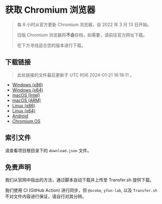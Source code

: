 # 获取 Chromium 浏览器

> 每 8 小时从官方更新 Chromium 浏览器，自 2022 年 3 月 13 日开始。
> 
> 旧版 Chromium 浏览器将**不会**存档，如需要，请前往官方网址下载。
>
> 在下方寻找适合您的版本进行下载。

## 下载链接

> 此处链接的文件最后更新于 UTC 时间 2024-01-21 16:18:11
。

- [Windows (x86)](https://transfer.sh/CwAohxwqSX/Win.zip)
- [Windows (x64)](https://transfer.sh/SHzPYc0jg4/Win_x64.zip)
- [macOS (Intel)](https://transfer.sh/KsmECw4i5d/Mac.zip)
- [macOS (ARM)](https://transfer.sh/G0UXft7qxE/Mac_Arm.zip)
- [Linux (x86)](https://transfer.sh/UKAW7OkVzf/Linux.zip)
- [Linux (x64)](https://transfer.sh/MC8O0geq9K/Linux_x64.zip)
- [Android](https://transfer.sh/J7i2ccxXa3/Android.zip)
- [Chromium OS](https://transfer.sh/a7DN1gxmp1/Linux_ChromiumOS_Full.zip)

## 索引文件

请查看项目根目录下的 `download.json` 文件。

## 免责声明

我们从官网中指出的方法，通过脚本自动下载并上传至 Transfer.sh 提供下载。

我们使用 CI (GitHub Action) 进行同步，但 `@ocoke`, `yfun-lab`, 以及 `Transfer.sh` 不对文件内容进行保证，请自行对其分辨。
